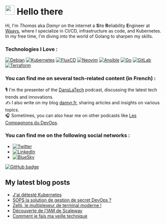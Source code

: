 <h1><img src="https://emojis.slackmojis.com/emojis/images/1710967351/91329/hello-there.gif?1710967351" width="30"/> Hello there</h1>

Hi, I'm *Thomas* aka *Damyr* on the internet a **S**ite **R**eliability **E**ngineer at [Waays](https://waays.fr/), where I specialize in CI/CD, infrastructure as code, and Kubernetes. In my free time, I'm diving into the world of Golang to sharpen my skills.

### Technologies I Love :

[![Debian](https://img.shields.io/badge/Debian-A81D33?logo=Debian&logoColor=white)](https://www.debian.org)   [![Kubernetes](https://img.shields.io/badge/Kubernetes-326CE5?logo=Kubernetes&logoColor=white)](https://kubernetes.io)   [![FluxCD](https://img.shields.io/badge/FluxCD-4A4A55?logo=flux&logoColor=white)](https://fluxcd.io)   [![Neovim](https://img.shields.io/badge/Neovim-57A143?logo=Neovim&logoColor=white)](https://neovim.io)   [![Ansible](https://img.shields.io/badge/Ansible-EE0000?logo=Ansible&logoColor=white)](https://www.ansible.com)   [![Go](https://img.shields.io/badge/Go-00ADD8?logo=Go&logoColor=white)](https://golang.org)   [![GitLab](https://img.shields.io/badge/GitLab-FC6D26?logo=GitLab&logoColor=white)](https://gitlab.com)   [![Terraform](https://img.shields.io/badge/Terraform-623CE4?logo=Terraform&logoColor=white)](https://www.terraform.io)

### You can find me on several tech-related content (in French) :

🎙️ I'm the presenter of the [DansLaTech](https://dansla.tech/@danslatech) podcast, discussing the latest tech trends and innovations.</br>
✍️ I also write on my blog [damyr.fr](https://damyr.fr), sharing articles and insights on various topics.</br>
🎧 Sometimes, you can also hear me on other podcasts like [Les Compagnons du DevOps](https://www.compagnons-devops.fr/).</br>

### You can find me on the following social networks :

* [![Twitter](https://img.shields.io/badge/Twitter-1DA1F2?logo=Twitter&logoColor=white)](https://x.com/damyr_fr)</br>
* [![LinkedIn](https://img.shields.io/badge/LinkedIn-0077B5?logo=LinkedIn&logoColor=white)](https://www.linkedin.com/in/thomas-damyr/)</br>
* [![BlueSky](https://img.shields.io/badge/BlueSky-1DA1F2?logo=bluesky&logoColor=white)](https://bsky.app/profile/damyr.fr)</br>

<a href="https://github.com/DamyrFr?tab=followers"><img src="https://img.shields.io/github/followers/DamyrFr?tab=followers?label=blue&logo=github&style=for-the-badge" alt="GitHub badge" /></a></p>

## My latest blog posts
<!-- BLOG-POST-LIST:START -->
- [J&#39;ai détesté Kubernetes](https://www.damyr.fr/posts/kubernetes-rex/)
- [SOPS la solution de gestion de secret DevOps ?](https://www.damyr.fr/posts/sops/)
- [Zellij, le multiplexeur de terminal moderne !](https://www.damyr.fr/posts/zellij/)
- [Découverte de l&#39;IAM de Scaleway](https://www.damyr.fr/posts/scw-iam/)
- [Comment je fais ma veille technique](https://www.damyr.fr/posts/veille-techno/)
<!-- BLOG-POST-LIST:END -->
<br />
